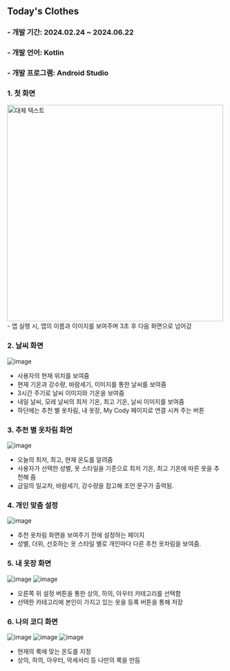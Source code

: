 
## Today's Clothes

### - 개발 기간: 2024.02.24 ~ 2024.06.22
### - 개발 언어: Kotlin
### - 개발 프로그램: Android Studio


### 1. 첫 화면  
<img src="https://github.com/KamaTAEWOO/Todays_clothes/assets/48404941/50397bcb-6be1-452d-9ccd-7a94230cd274" alt="대체 텍스트" style="width: 500px;">
- 앱 실행 시, 앱의 이름과 이미지를 보여주며 3초 후 다음 화면으로 넘어감


### 2. 날씨 화면
![image](https://user-images.githubusercontent.com/48404941/160639106-0e7a6a31-d6e3-48a0-a7a5-999b5c8c5ee5.png)
- 사용자의 현재 위치를 보여줌
- 현재 기온과 강수량, 바람세기, 이미지를 통한 날씨를 보여줌
- 3시간 주기로 날씨 이미지와 기온을 보여줌
- 내일 날씨, 모레 날씨의 최저 기온, 최고 기온, 날씨 이미지를 보여줌
- 하단에는 추천 별 옷차림, 내 옷장, My Cody 페이지로 연결 시켜 주는 버튼


### 3. 추천 별 옷차림 화면
![image](https://user-images.githubusercontent.com/48404941/160639117-8a1c2a12-f069-4c8a-a1bd-0b07030b238e.png)
- 오늘의 최저, 최고, 현재 온도를 알려줌
- 사용자가 선택한 성별, 옷 스타일을 기준으로 최저 기온, 최고 기온에 따른 옷을 추천해 줌
- 금일의 일교차, 바람세기, 강수량을 참고해 조언 문구가 출력됨. 


### 4. 개인 맞춤 설정
![image](https://user-images.githubusercontent.com/48404941/160639128-9bd5946a-0ea8-4d27-a386-cacc3ed2e16a.png)
- 추천 옷차림 화면을 보여주기 전에 설정하는 페이지
- 성별, 더위, 선호하는 옷 스타일 별로 개인마다 다른 추천 옷차림을 보여줌.


### 5. 내 옷장 화면
![image](https://user-images.githubusercontent.com/48404941/160639133-d138307c-03de-4558-897c-b75413288ec2.png)
![image](https://user-images.githubusercontent.com/48404941/160639141-5182a582-056e-4974-a4b7-7399a9b2332c.png)
- 오른쪽 위 설정 버튼을 통한 상의, 하의, 아우터 카테고리를 선택함
- 선택한 카테고리에 본인이 가지고 있는 옷을 등록 버튼을 통해 저장


### 6. 나의 코디 화면
![image](https://user-images.githubusercontent.com/48404941/160639151-e15a6839-0e1e-4523-9fcb-bbcabaade6e7.png)
![image](https://user-images.githubusercontent.com/48404941/160639159-0090cffe-5ea7-4ed9-9e11-5f80115dea2f.png)
![image](https://user-images.githubusercontent.com/48404941/160639167-22a1e6a4-0df9-42c6-a185-4bdf7b4350a8.png)
- 현재의 룩에 맞는 온도를 지정
- 상의, 하의, 아우터, 악세서리 등 나만의 룩을 만듬
